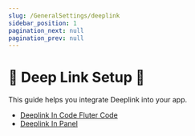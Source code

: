 ```yaml
---
slug: /GeneralSettings/deeplink
sidebar_position: 1
pagination_next: null
pagination_prev: null
---
```


# 📌 Deep Link Setup 🚀

This guide helps you integrate Deeplink into your app.


- [Deeplink In Code Fluter Code](./app-deeplink.md)
- [Deeplink In Panel](./panel-deeplink.md)

